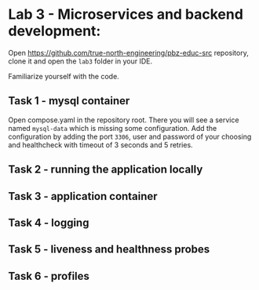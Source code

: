 # Lab 3 - Microservices and backend development:

Open https://github.com/true-north-engineering/pbz-educ-src repository, clone it and open the `lab3` folder in your IDE.

Familiarize yourself with the code.

## Task 1 - mysql container

Open compose.yaml in the repository root. There you will see a service named `mysql-data` which is missing some configuration. Add the configuration by adding the port `3306`, user and password of your choosing and healthcheck with timeout of 3 seconds and 5 retries.

## Task 2 - running the application locally

## Task 3 - application container

## Task 4 - logging

## Task 5 - liveness and healthness probes

## Task 6 - profiles
